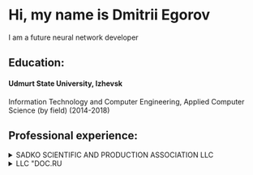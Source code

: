 # Hi, my name is  Dmitrii Egorov
I am a future neural network developer

## **Education:** ##
#### Udmurt State University, Izhevsk 
Information Technology and Computer Engineering, Applied Computer Science (by field) (2014-2018) <br>


## **Professional experience:** ##
<details>

<summary>SADKO SCIENTIFIC AND PRODUCTION ASSOCIATION LLC</summary>

#### Software Engineer

February 2018 — July 2018

* Creating websites on CMS WordPress, OpenCart, Drupal. 
* Creating web interfaces for websites. 
* The introduction of new functionality to the site, for example, the addition of a discount system or the introduction of filter pages for different product categories.

</details>

<details>

<summary>LLC "DOC.RU</summary>

### Software Engineer

September 2018 — January 2019

* Participation in the design and development of solutions in the field of electronic document management systems (EDMS).
* Development of automated workstations (APMs) on WPF or ASP.NET

</details>
